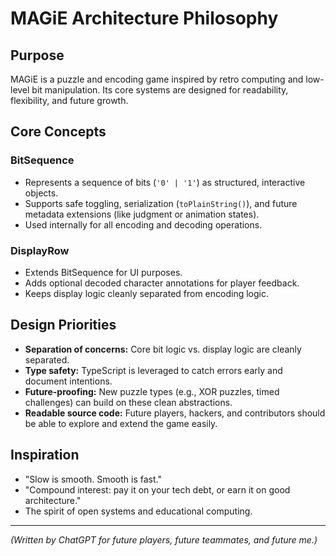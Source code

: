 MAGiE Architecture Philosophy
=============================

## Purpose
MAGiE is a puzzle and encoding game inspired by retro computing and low-level bit manipulation.
Its core systems are designed for readability, flexibility, and future growth.

## Core Concepts

### BitSequence
- Represents a sequence of bits (`'0' | '1'`) as structured, interactive objects.
- Supports safe toggling, serialization (`toPlainString()`), and future metadata extensions (like judgment or animation states).
- Used internally for all encoding and decoding operations.

### DisplayRow
- Extends BitSequence for UI purposes.
- Adds optional decoded character annotations for player feedback.
- Keeps display logic cleanly separated from encoding logic.

## Design Priorities
- **Separation of concerns:** Core bit logic vs. display logic are cleanly separated.
- **Type safety:** TypeScript is leveraged to catch errors early and document intentions.
- **Future-proofing:** New puzzle types (e.g., XOR puzzles, timed challenges) can build on these clean abstractions.
- **Readable source code:** Future players, hackers, and contributors should be able to explore and extend the game easily.

## Inspiration
- "Slow is smooth. Smooth is fast."
- "Compound interest: pay it on your tech debt, or earn it on good architecture."
- The spirit of open systems and educational computing.

---

*(Written by ChatGPT for future players, future teammates, and future me.)*
